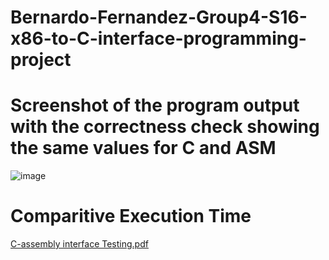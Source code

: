 # Bernardo-Fernandez-Group4-S16-x86-to-C-interface-programming-project

# Screenshot of the program output with the correctness check showing the same values for C and ASM
![image](https://github.com/taps210/x86-to-C-interface-programming-project/assets/126074320/db4661f5-0f3d-4c4a-ba03-6050a1d6d67a)

# Comparitive Execution Time
[C-assembly interface Testing.pdf](https://github.com/taps210/x86-to-C-interface-programming-project/files/14824869/C-assembly.interface.Testing.pdf)
